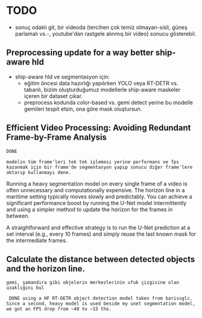 # TODO

* sonuç odaklı git, bir videoda (tercihen çok temiz olmayan-sisli, güneş parlamalı vs.-, youtube'dan rastgele alınmış bir video) sonucu gösterebil.

## Preprocessing update for a way better ship-aware hld
* ship-aware hld ve segmentasyon için: 
    * eğitim öncesi data hazırlığı yapılırken YOLO veya RT-DETR vs. tabanlı, bizim oluşturduğumuz modellerle ship-aware maskeler içeren bir dataset çıkar. 
    * preprocess kodunda color-based vs. gemi detect yerine bu modelle gemileri tespit etsin, ona göre mask oluştursun.

## Efficient Video Processing: Avoiding Redundant Frame-by-Frame Analysis
`` DONE ``

`` modelin tüm frame'leri tek tek işlemesi yerine performans ve fps kazanmak için bir frame'de segmentasyon yapıp sonucu diğer frame'lere aktarıp kullanmayı dene. ``

Running a heavy segmentation model on every single frame of a video is often unnecessary and computationally expensive. The horizon line in a maritime setting typically moves slowly and predictably. You can achieve a significant performance boost by running the U-Net model intermittently and using a simpler method to update the horizon for the frames in between.

A straightforward and effective strategy is to run the U-Net prediction at a set interval (e.g., every 10 frames) and simply reuse the last known mask for the intermediate frames.

## Calculate the distance between detected objects and the horizon line.
`` gemi, şamandıra gibi objelerin merkezlerinin ufuk çizgisine olan uzaklığını bul `` <br>

`` DONE using a HF RT-DETR object detection model taken from barissglc. Since a second, heavy model is used beside my unet segmentation model, we got an FPS drop from ~40 to ~15 tho.``
